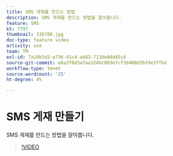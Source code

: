 ```yaml
---
title: SMS 게재를 만드는 방법
description: SMS 게재를 만드는 방법을 알아봅니다.
feature: SMS
kt: 7797
thumbnail: 335706.jpg
doc-type: feature video
activity: use
team: TM
exl-id: 7a19b3a5-e736-41c4-a443-7110e0dd45cd
source-git-commit: e6a3f8d3afaa324bc003e7cf3d400d3bfde3ffbd
workflow-type: tm+mt
source-wordcount: '25'
ht-degree: 4%

---
```


# SMS 게재 만들기

SMS 게재를 만드는 방법을 알아봅니다.

>[!VIDEO](https://video.tv.adobe.com/v/335706)
